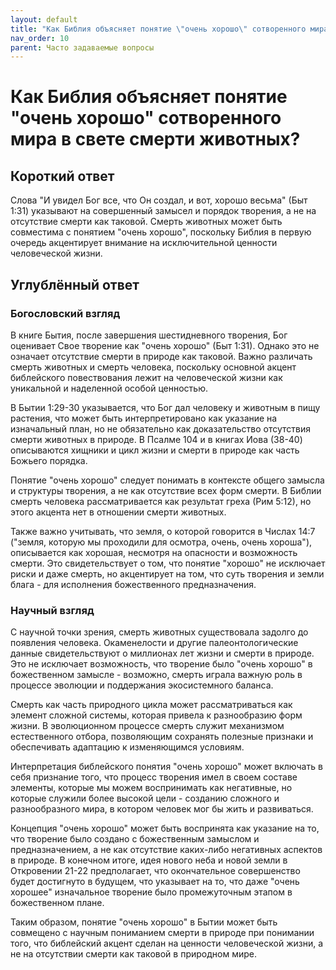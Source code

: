 ```yaml
---
layout: default
title: "Как Библия объясняет понятие \"очень хорошо\" сотворенного мира в свете смерти животных?"
nav_order: 10
parent: Часто задаваемые вопросы
---
```


# Как Библия объясняет понятие "очень хорошо" сотворенного мира в свете смерти животных?

## Короткий ответ

Слова "И увидел Бог все, что Он создал, и вот, хорошо весьма" (Быт 1:31) указывают на совершенный замысел и порядок творения, а не на отсутствие смерти как таковой. Смерть животных может быть совместима с понятием "очень хорошо", поскольку Библия в первую очередь акцентирует внимание на исключительной ценности человеческой жизни.

## Углублённый ответ

### Богословский взгляд

В книге Бытия, после завершения шестидневного творения, Бог оценивает Свое творение как "очень хорошо" (Быт 1:31). Однако это не означает отсутствие смерти в природе как таковой. Важно различать смерть животных и смерть человека, поскольку основной акцент библейского повествования лежит на человеческой жизни как уникальной и наделенной особой ценностью.

В Бытии 1:29-30 указывается, что Бог дал человеку и животным в пищу растения, что может быть интерпретировано как указание на изначальный план, но не обязательно как доказательство отсутствия смерти животных в природе. В Псалме 104 и в книгах Иова (38-40) описываются хищники и цикл жизни и смерти в природе как часть Божьего порядка.

Понятие "очень хорошо" следует понимать в контексте общего замысла и структуры творения, а не как отсутствие всех форм смерти. В Библии смерть человека рассматривается как результат греха (Рим 5:12), но этого акцента нет в отношении смерти животных.

Также важно учитывать, что земля, о которой говорится в Числах 14:7 ("земля, которую мы проходили для осмотра, очень, очень хороша"), описывается как хорошая, несмотря на опасности и возможность смерти. Это свидетельствует о том, что понятие "хорошо" не исключает риски и даже смерть, но акцентирует на том, что суть творения и земли блага - для исполнения божественного предназначения.

### Научный взгляд

С научной точки зрения, смерть животных существовала задолго до появления человека. Окаменелости и другие палеонтологические данные свидетельствуют о миллионах лет жизни и смерти в природе. Это не исключает возможность, что творение было "очень хорошо" в божественном замысле - возможно, смерть играла важную роль в процессе эволюции и поддержания экосистемного баланса.

Смерть как часть природного цикла может рассматриваться как элемент сложной системы, которая привела к разнообразию форм жизни. В эволюционном процессе смерть служит механизмом естественного отбора, позволяющим сохранять полезные признаки и обеспечивать адаптацию к изменяющимся условиям.

Интерпретация библейского понятия "очень хорошо" может включать в себя признание того, что процесс творения имел в своем составе элементы, которые мы можем воспринимать как негативные, но которые служили более высокой цели - созданию сложного и разнообразного мира, в котором человек мог бы жить и развиваться.

Концепция "очень хорошо" может быть воспринята как указание на то, что творение было создано с божественным замыслом и предназначением, а не как отсутствие каких-либо негативных аспектов в природе. В конечном итоге, идея нового неба и новой земли в Откровении 21-22 предполагает, что окончательное совершенство будет достигнуто в будущем, что указывает на то, что даже "очень хорошее" изначальное творение было промежуточным этапом в божественном плане.

Таким образом, понятие "очень хорошо" в Бытии может быть совмещено с научным пониманием смерти в природе при понимании того, что библейский акцент сделан на ценности человеческой жизни, а не на отсутствии смерти как таковой в природном мире.